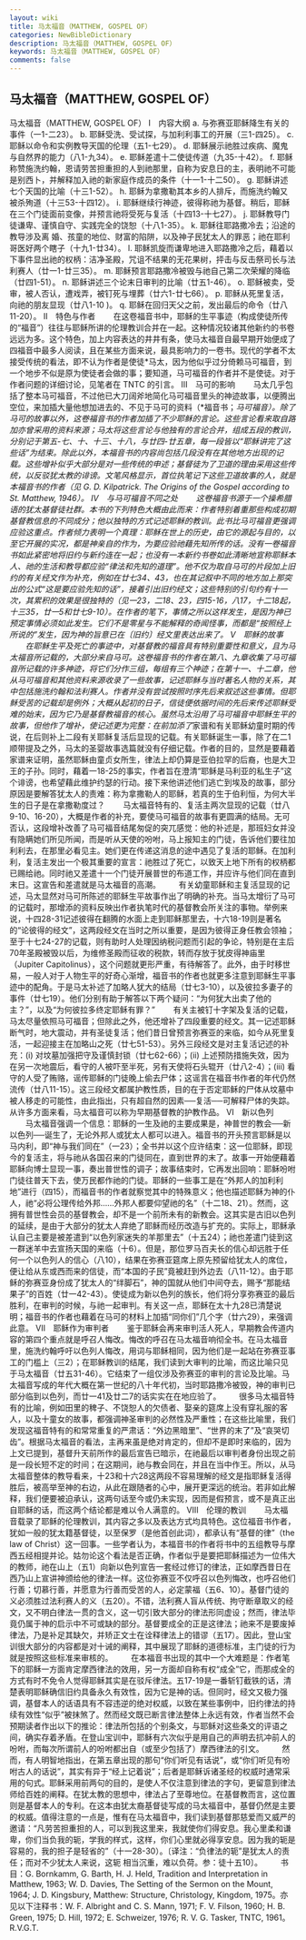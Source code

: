 ```yaml
---
layout: wiki
title: 马太福音（MATTHEW, GOSPEL OF）
categories: NewBibleDictionary
description: 马太福音（MATTHEW, GOSPEL OF）
keywords: 马太福音（MATTHEW, GOSPEL OF）
comments: false
---
```


## 马太福音（MATTHEW, GOSPEL OF）



马太福音（MATTHEW, GOSPEL OF）
Ⅰ　内容大纲
a. 与弥赛亚耶稣降生有关的事件（一1-二23）。
b. 耶稣受洗、受试探，与加利利事工的开展（三1-四25）。
c. 耶稣以命令和实例教导天国的伦理（五1-七29）。
d. 耶稣展示祂胜过疾病、魔鬼与自然界的能力（八1-九34）。
e. 耶稣差遣十二使徒传道（九35-十42）。
f. 耶稣称赞施洗约翰，恩请劳苦担重担的人到祂那里，自称为安息日的主，表明祂不可能是别西卜，并解释加入祂的新家庭作成员的条件（十一1-十二50）。
g. 耶稣讲述七个天国的比喻（十三1-52）。
h. 耶稣为拿撒勒其本乡的人排斥，而施洗约翰又被杀殉道（十三53-十四12）。
i. 耶稣继续行神迹，彼得称祂为基督。稍后，耶稣在三个门徒面前变像，并预言祂将受死与复活（十四13-十七27）。
j. 耶稣教导门徒谦卑、谨慎自守、实践完全的饶恕（十八1-35）。
k. 耶稣往耶路撒冷去；沿途的教导涉及离 婚、孩童的地位、财富的陷阱，以及神子民犹太人的罪恶；祂在耶利哥医好两个瞎子（十九1-廿34）。
l. 耶稣凯旋而谦卑地进入耶路撒冷之后，藉着以下事件显出祂的权柄：洁净圣殿，咒诅不结果的无花果树，抨击与反击祭司长与法利赛人（廿一1-廿三35）。
m. 耶稣预言耶路撒冷被毁与祂自己第二次荣耀的降临（廿四1-51）。
n. 耶稣讲述三个论末日审判的比喻（廿五1-46）。
o. 耶稣被卖，受审，被人否认，遭戏弄，被钉死与埋葬（廿六1-廿七66）。
p. 耶稣从死里复活，向祂的朋友显现（廿八1-10 )。
q. 耶稣在回归天父之前，发出最后的命令（廿八11-20）。
Ⅱ　特色与作者
　　在这卷福音书中，耶稣的生平事迹（构成使徒所传的“福音”）往往与耶稣所讲的伦理教训合并在一起。这种情况较诸其他新约的书卷远远为多。这个特色，加上内容表达的井井有条，使马太福音自最早期开始便成了四福音中最多人阅读，且在某些方面来说，最具影响力的一卷书。现代的学者不太接受传统的看法，即不认为作者是使徒*马太，因为他似乎过分倚赖马可福音，到一个地步不似是原为使徒者会做的事；要知道，马可福音的作者并不是使徒。对于作者问题的详细讨论，见笔者在 TNTC
的引言。
Ⅲ　马可的影响
　　马太几乎包括了整本马可福音，不过他已大刀阔斧地简化马可福音里头的神迹故事，以便腾出空位，来加插大量他想加进去的、不见于马可的资料（*福音书；*马可福音）。除了马可的故事以外，这卷福音书的作者加插了不少耶稣的言论。这些言论看来取自路加亦曾采用的资料来源；马太将这些言论与他独有的言论合并，组成五段的教训，分别记于第五-七、十、十三、十八，与廿四-廿五章，每一段皆以“耶稣讲完了这些话”为结束。除此以外，本福音书的内容尚包括几段没有在其他地方出现的记载。这些增补似乎大部分是对一些传统的申述；基督徒为了卫道的理由采用这些传统，以反驳犹太教的诽谤。文笔风格显示，首位执笔记下这些卫道故事的人，就是本福音书的作者（见 G. D. Kilpatrick. The Origins of the Gospel according to St.
Matthew, 1946）。
Ⅳ　与马可福音不同之处
　　这卷福音书源于一个操希腊语的犹太基督徒社群。本书的下列特色大概由此而来：作者特别着重那些构成初期基督教信息的不同成分；他以独特的方式记述耶稣的教训。此书比马可福音更强调应验这重点。作者倾力表明一个真理：耶稣在世上的历史，由它的源起与目的，以至它开展的实况，都是神亲自的作为，为要应验祂藉先知所传的话。没有一卷福音书如此紧密地将旧约与新约连在一起；也没有一本新约书卷如此清晰地宣称耶稣本人、祂的生活和教导都应验“律法和先知的道理”。他不仅为取自马可的片段加上旧约的有关经文作为补充，例如在廿七34、43，也在其记叙中不同的地方加上那突出的公式“这是要应验先知的话”，接着引出旧约经文；这些特别的引句约有十一次，其累积的效果是很独特的（见一23，二18、23，四15-16，八17，十二18起，十三35，廿一5和廿七9-10）。在作者的笔下，事情之所以这样发生，是因为神已预定事情必须如此发生。它们不是零星与不能解释的奇闻怪事，而都是“按照经上所说的”发生，因为神的旨意已在〔旧约〕经文里表达出来了。
Ⅴ　耶稣的故事
　　在耶稣生平及死亡的事迹中，对基督教的福音具有特别重要性和意义，且为马太福音所记载的，大部分来自马可。这卷福音书的作者在第八、九章收集了马可福音所记载的许多神迹，将它们分作三组，每组有三个神迹；在第十一、十二章，他从马可福音和其他资料来源收录了一些故事，记述耶稣与当时著名人物的关系，其中包括施洗约翰和法利赛人。作者并没有尝试按照时序先后来叙述这些事情。但耶稣受苦的记载却是例外；大概从起初的日子，信徒便依据时间的先后来传述耶稣受难的始末，因为它乃是基督教福音的核心。虽然马太沿用了马可福音中耶稣生平的故事，但他作了增补，使记述更为完整：在前加添了*家谱和有关耶稣幼童时期的传说，在后则补上二段有关耶稣复活后显现的记载。有关耶稣诞生一事，除了在二1顺带提及之外，马太的圣婴故事选篇就没有仔细记载。作者的目的，显然是要藉着家谱来证明，虽然耶稣由童贞女所生，律法上却仍算是亚伯拉罕的后裔，也是大卫王的子孙。同时，藉着一18-25的事实，作者旨在澄清“耶稣是马利亚的私生子”这个诽谤，也希望藉此维护约瑟的行动。接下来他讲述他们逃亡到埃及的故事，部分原因是要解答犹太人的责难：称为拿撒勒人的耶稣，若真的生于伯利恒，为何大半生的日子是在拿撒勒度过？
　　马太福音特有的、复活主两次显现的记载（廿八9-10、16-20），大概是作者的补充，要使马可福音的故事有更圆满的结局。无可否认，这段增补改善了马可福音结尾匆促的突兀感觉：他的补述是，那班妇女并没有隐瞒她们所见所闻，而是听从天使的吩咐，马上报知主的门徒，告诉他们要往加利利去，在那里必看见主。她们更在传递这消息的途中遇见了复活的耶稣。在加利利，复活主发出一个极其重要的宣言：祂胜过了死亡，以致天上地下所有的权柄都已赐给祂。同时祂又差遣十一个门徒开展普世的布道工作，并应许与他们同在直到末日。这宣告和差遣就是马太福音的高潮。
　　有关幼童耶稣和主复活显现的记述，马太显然对马可所陈述的耶稣生平故事作出了明确的补充。当马太增衍了马可的记载时，那增添的资料反映出作者执笔时代的基督教会所关注的事物。举例来说，十四28-31记述彼得在翻腾的水面上走到耶稣那里去，十六18-19则是著名的“论彼得的经文”，这两段经文在当时之所以重要，是因为彼得正身任教会领袖；至于十七24-27的记载，则有助时人处理因纳税问题而引起的争论，特别是在主后70年圣殿被毁以后，为维修圣殿而征收的税款，转而存放于犹皮得神庙里（Jupiter Capitolinus），这个问题就更形严重，有待解答了。此外，由于时移世易，一般人对于人物生平的好奇心渐增，福音书的作者也就更多注意到耶稣生平事迹中的配角。于是马太补述了加略人犹大的结局（廿七3-10），以及彼拉多妻子的事件（廿七19）。他们分别有助于解答以下两个疑问：“为何犹大出卖了他的主？”，以及“为何彼拉多终定耶稣有罪？”
　　有关主被钉十字架及复活的记载，马太尽量依照马可福音；但除此之外，他还增补了四段重要的经文。其一记述耶稣断气时，地大震动，并有圣徒复活；他们昔日曾预言弥赛亚的来临，如今从死里复活，一起迎接主在加略山之死（廿七51-53）。另外三段经文是对主复活记述的补充：(i) 对坟墓加强把守及谨慎封锁（廿七62-66）；(ii) 上述预防措施失效，因为在另一次地震后，看守的人被吓至半死，另有天使将石头辊开（廿八2-4）；(iii) 看守的人受了贿赂，谣传耶稣的门徒晚上偷去尸体；这谣言在福音书作者的年代仍然流传（廿八11-15）。这三段经文都属护教性质，目的在于否定耶稣的尸体从坟墓中被人移走的可能性，由此指出，只有超自然的因素──复活──可解释尸体的失踪。从许多方面来看，马太福音可以称为早期基督教的护教作品。
Ⅵ　新以色列
　　马太福音强调一个信息：耶稣的一生及祂的主要成果是，神普世的教会──新以色列──诞生了，无论外邦人或犹太人都可以进入。福音书的开头预言耶稣是以马内利，即“神与我们同在”（一23）；全书并以这个应许结束：这一位耶稣，即现今的复活主，将与祂从各国召来的门徒同在，直到世界的末了。故事一开始便藉着耶稣向博士显现一事，奏出普世性的调子；故事结束时，它再发出回响：耶稣吩咐门徒往普天下去，使万民都作祂的门徒。耶稣的一些事工是在“外邦人的加利利地”进行（四15），而福音书的作者就察觉其中的特殊意义；他也描述耶稣为神的仆人，祂“必将公理传给外邦……外邦人都要仰望祂的名”（十二18、21）。然而，这拥有普世性会员的基督教会，却不是一个前所未有的新教会。这其实是古旧以色列的延续，是由于大部分的犹太人弃绝了耶稣而经历改造与扩充的。实际上，耶稣承认自己主要是被差遣到“以色列家迷失的羊那里去”（十五24）；祂也差遣门徒到这一群迷羊中去宣扬天国的来临（十6）。但是，那位罗马百夫长的信心却远胜于任何一个以色列人的信心（八10），结果在弥赛亚筵席上原先预留给犹太人的席位，便让给从东或西而来的信徒，而“本国的子民”竟被赶到外边去（八11-12）。由于耶稣的弥赛亚身份成了犹太人的“绊脚石”，神的国就从他们中间夺去，赐予“那能结果子”的百姓（廿一42-43）。使徒成为新以色列的族长，他们将分享弥赛亚的最后胜利，在审判的时候，与祂一起审判。有关这一点，耶稣在太十九28已清楚说明；福音书的作者也藉着在马可的材料上加插“同你们”几个字（廿六29），来强调此意。
Ⅶ　耶稣作为审判者
　　鉴于耶稣会再来审判活人死人，早期教会传道内容的第四个重点就是呼召人悔改。悔改的呼召在马太福音响彻全书。在马太福音里，施洗约翰呼吁以色列人悔改，用词与耶稣相同，因为他们是一起站在弥赛亚事工的门槛上（三2）；在耶稣教训的结尾，我们读到大审判的比喻，而这比喻只见于马太福音（廿五31-46）。它结束了一组仅涉及弥赛亚的审判的言论及比喻。马太福音写成的年代大概在第一世纪的八十年代初，当时耶路撒冷被毁，神的审判已部分临到以色列，而廿一41及廿二7的话实实在在地应验了。
　　很多马太福音特有的比喻，例如田里的稗子、不饶恕人的欠债者、娶亲的筵席上没有穿礼服的客人，以及十童女的故事，都强调神圣审判的必然性及严重性；在这些比喻里，我们发现这福音特有的和常常重复的严肃话：“外边黑暗里”、“世界的末了”及“哀哭切齿”。根据马太福音的看法，主再来虽是绝对肯定的，但却不是即时来临的，因为上文已提到，基督升天前所作的最后宣告已暗示，在祂最后以审判者身份出现之前是一段长短不定的时间；在这期间，祂与教会同在，并且在当中作王。所以，从马太福音整体的教导看来，十23和十六28这两段不容易理解的经文是指耶稣复活得胜后，被高举至神的右边，从此在跟随者的心中，展开更深远的统治。若非如此解释，我们便要被迫承认，这两句话至今或仍未实现，因而是假预言，或不是真正出自耶稣的话，而这两个结论都是难以令人满意的。
Ⅷ　伦理的教训
　　马太福音载录了耶稣的伦理教训，其内容之多以及表达方式均具特色。这位福音书作者，犹如一般的犹太籍基督徒，以至保罗（是他首创此词），都承认有“基督的律”（the law of Christ）这一回事。一些学者认为，本福音书的作者将书中的五组教导与摩西五经相提并论。姑勿论这个看法是否正确，作者似乎是要把耶稣描述为一位伟大的教师，祂在山上（五1）向新以色列宣告一套经过修订的律法，正如摩西昔日在西乃山上宣讲神颁给他的律法一样。这位弥赛亚不仅呼召以色列悔改，也呼召他们行善；切慕行善，并愿意为行善而受苦的人，必定蒙福（五6、10）。基督门徒的义必须胜过法利赛人的义（五20）。不错，法利赛人盲从传统、拘守断章取义的经文，又不明白律法一贯的含义，这一切引致大部分的律法形同虚设；然而，律法毕竟仍属于神的启示中不可或缺的部分。基督要成全的正是这律法；祂来不是要废掉律法，乃是补足其缺欠，并矫正文士在诠释律法上的错谬（五17）。因此，登山宝训很大部分的内容都是对十诫的阐释，其中展现了耶稣的道德标准，主门徒的行为就是按照这些标准来审核的。
　　在本福音书出现的其中一个大难题是：作者笔下的耶稣一方面肯定摩西律法的效用，另一方面却自称有权“成全”它，而那成全的方式有时不免令人觉得耶稣其实是在驳斥律法。五17-19是一番斩钉截铁的话，清楚表明耶稣确信旧约具备永久有效性，因为它是神的话。但同时，经文又极力强调，基督本人的话语具有不容违逆的绝对权威，以致在某些事例中，旧约律法的持续有效性“似乎”被抹煞了。然而经文既已断言律法整体上永远有效，作者当然不会预期读者作出以下的推论：律法所包括的个别条文，与耶稣对这些条文的评语之间，确实存着矛盾。在登山宝训中，耶稣有六次似乎是用自己的声明去抗冲前人的吩咐，而每次所谓前人的吩咐都出自（或至少包括了）摩西律法的引文。
　　然而，有人明智地指出，在第五章出现的那句“你们听见有话说”，或“你们听见有吩咐古人的话说”，其实有异于“经上记着说”；后者是耶稣诉诸圣经的权威时通常采用的句式。耶稣采用前两句的目的，是使人不仅注意到律法的字句，更留意到律法师给百姓的阐释。在犹太教的思想中，律法占了至尊地位。在基督教而言，这位置则是基督本人的专利。在这本由犹太裔基督徒写成的马太福音中，基督仍然是主要的权威。值得注意的一点是，惟有在马太福音中，我们读到基督那慈爱而又威严的邀请：“凡劳苦担重担的人，可以到我这里来，我就使你们得安息。我心里柔和谦卑，你们当负我的轭，学我的样式，这样，你们心里就必得享安息。因为我的轭是容易的，我的担子是轻省的”（十一28-30）。〔译注：“负律法的轭”是犹太人的责任；而对不少犹太人来说，这轭 相当沉重，难以负荷。参：徒十五10〕。
　　书目：G. Bornkamm, G. Barth, H.
J. Held, Tradition and Interpretation in
Matthew, 1963; W. D. Davies, The
Setting of the Sermon on the Mount, 1964; J. D. Kingsbury, Matthew: Structure, Christology, Kingdom,
1975。亦见以下注释书：W. F. Albright and C. S. Mann, 1971; F. V. Filson, 1960; H. B. Green,
1975; D. Hill, 1972; E. Schweizer, 1976; R. V. G. Tasker, TNTC, 1961。
R.V.G.T.




